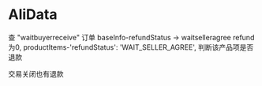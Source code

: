 # AliData
查 "waitbuyerreceive" 订单
baseInfo-refundStatus -> waitselleragree
refund为0, 
productItems-'refundStatus': 'WAIT_SELLER_AGREE',
判断该产品项是否退款

交易关闭也有退款